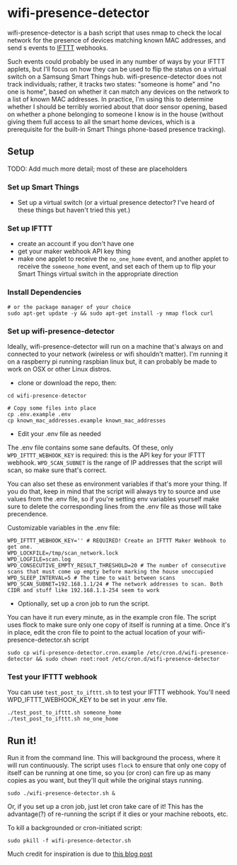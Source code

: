 # wifi-presence-detector

wifi-presence-detector is a bash script that uses nmap to check the local network for the presence of devices matching known MAC addresses, and send s events to [IFTTT](https://ifttt.com) webhooks.  

Such events could probably be used in any number of ways by your IFTTT applets, but I'll focus on how they can be used to flip the status on a virtual switch on a Samsung Smart Things hub.  wifi-presence-detector does not track individuals; rather, it tracks two states: "someone is home" and "no one is home", based on whether it can match any devices on the network to a list of known MAC addresses.  In practice, I'm using this to determine whether I should be terribly worried about that door sensor opening, based on whether a phone belonging to someone I know is in the house (without giving them full access to all the smart home devices, which is a prerequisite for the built-in Smart Things phone-based presence tracking).

## Setup
TODO: Add much more detail; most of these are placeholders

### Set up Smart Things
- Set up a virtual switch (or a virtual presence detector?  I've heard of these things but haven't tried this yet.)

### Set up IFTTT
- create an account if you don't have one
- get your maker webhook API key thing
- make one applet to receive the `no_one_home` event, and another applet to receive the `someone_home` event, and set each of them up to flip your Smart Things virtual switch in the appropriate direction

### Install Dependencies
```
# or the package manager of your choice
sudo apt-get update -y && sudo apt-get install -y nmap flock curl
```

### Set up wifi-presence-detector
Ideally, wifi-presence-detector will run on a machine that's always on and connected to your network (wireless or wifi shouldn't matter).  I'm running it on a raspberry pi running raspbian linux but, it can probably be made to work on OSX or other Linux distros.

- clone or download the repo, then:

```
cd wifi-presence-detector

# Copy some files into place
cp .env.example .env
cp known_mac_addresses.example known_mac_addresses
```

- Edit your .env file as needed


The .env file contains some sane defaults. Of these, only `WPD_IFTTT_WEBHOOK_KEY` is required: this is the API key for your IFTTT webhook.  `WPD_SCAN_SUBNET` is the range of IP addresses that the script will scan, so make sure that's correct. 

You can also set these as environment variables if that's more your thing.  If you do that, keep in mind that the script will always try to source and use values from the .env file, so if you're setting env variables yourself make sure to delete the corresponding lines from the .env file as those will take precendence. 

Customizable variables in the .env file:

```
WPD_IFTTT_WEBHOOK_KEY='' # REQUIRED! Create an IFTTT Maker Webhook to get one.
WPD_LOCKFILE=/tmp/scan_network.lock
WPD_LOGFILE=scan.log
WPD_CONSECUTIVE_EMPTY_RESULT_THRESHOLD=20 # The number of consecutive scans that must come up empty before marking the house unoccupied
WPD_SLEEP_INTERVAL=5 # The time to wait between scans
WPD_SCAN_SUBNET=192.168.1.1/24 # The network addresses to scan. Both CIDR and stuff like 192.168.1.1-254 seem to work
```

- Optionally, set up a cron job to run the script.

You can have it run every minute, as in the example cron file. The script uses flock to make sure only one copy of itself is running at a time.  Once it's in place, edit the cron file to point to the actual location of your wifi-presence-detector.sh script

```
sudo cp wifi-presence-detector.cron.example /etc/cron.d/wifi-presence-detector && sudo chown root:root /etc/cron.d/wifi-presence-detector 
```

### Test your IFTTT webhook
You can use `test_post_to_ifttt.sh` to test your IFTTT webhook.  You'll need WPD_IFTTT_WEBHOOK_KEY to be set in your .env file.

```
./test_post_to_ifttt.sh someone_home
./test_post_to_ifttt.sh no_one_home
```

## Run it!

Run it from the command line.  This will background the process, where it will run continuously.  The script uses `flock` to ensure that only one copy of itself can be running at one time, so you (or cron) can fire up as many copies as you want, but they'll quit while the original stays running.

```
sudo ./wifi-presence-detector.sh &
```

Or, if you set up a cron job, just let cron take care of it!  This has the advantage(?) of re-running the script if it dies or your machine reboots, etc.

To kill a backgrounded or cron-initiated script:

```
sudo pkill -f wifi-presence-detector.sh
```

Much credit for inspiration is due to [this blog post](http://handyharley.blogspot.com/2017/08/flip-virtual-switch-in-smartthings-when.html)
